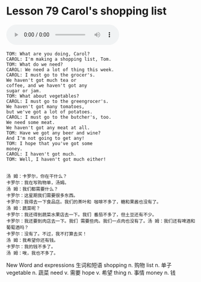# Lesson 79 Carol's shopping list

​<audio id="audio" controls="" loop="loop">
    <source id="mp3" src="https://online1.tingclass.net/lesson/shi0529/0000/16/79.mp3"> 
</audio>

```
TOM: What are you doing, Carol?
CAROL: I'm making a shopping list, Tom.
TOM: What do we need?
CAROL: We need a lot of thing this week.
CAROL: I must go to the grocer's.
We haven't got much tea or
coffee, and we haven't got any
sugar or jam.
TOM: What about vegetables?
CAROL: I must go to the greengrocer's.
We haven't got many tomatoes,
but we've got a lot of potatoes.
CAROL: I must go to the butcher's, too.
We need some meat.
We haven't got any meat at all.
TOM: Have we got any beer and wine?
And I'm not going to get any!
TOM: I hope that you've got some
money.
CAROL: I haven't got much.
TOM: Well, I haven't got much either!


汤 姆：卡罗尔，你在干什么？
卡罗尔：我在写购物单，汤姆。
汤 姆：我们都需要什么？
卡罗尔：这星期我们需要很多东西。
卡罗尔：我得去一下食品店。我们的茶叶和 咖啡不多了，糖和果酱也没有了。
汤 姆：蔬菜呢？
卡罗尔：我还得到蔬菜水果店去一下。我们 番茄不多了，但土豆还有不少。
卡罗尔：我还要到肉店去一下。我们 需要些肉。我们一点肉也没有了。汤 姆：我们还有啤酒和葡萄酒吗？
卡罗尔：没有了。不过，我不打算去买！
汤 姆：我希望你还有钱。
卡罗尔：我的钱不多了。
汤 姆：唉，我也不多了。
```

New Word and expressions 生词和短语
shopping
n. 购物
list
n. 单子
vegetable
n. 蔬菜
need
v. 需要
hope
v. 希望
thing
n. 事情
money
n. 钱
